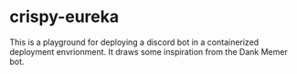 # crispy-eureka

This is a playground for deploying a discord bot in a containerized deployment envrionment. It draws some inspiration from the Dank Memer bot.
